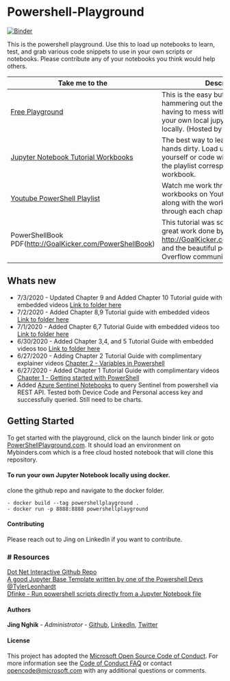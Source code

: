 # Powershell-Playground

<a href="https://mybinder.org/v2/gh/jingsta/powershell-playground/master?urlpath=lab" target="_blank">![Binder](https://mybinder.org/badge_logo.svg)</a>

This is the powershell playground. Use this to load up notebooks to learn, test, and grab various code snippets to use in your own scripts or notebooks. Please contribute any of your notebooks you think would help others.

| Take me to the | Description |
| ------ | ------ |
| [Free Playground](http://www.powershellplayground.com) | This is the easy button to start hammering out the workbooks without having to mess with docker or making your own local jupyter notebook locally. (Hosted by Mybinder.org) |
| [Jupyter Notebook Tutorial Workbooks](https://github.com/jingsta/powershell-playground/tree/master/PowerShell/0%20-%20Tutorial%20with%20Videos) |  The best way to learn is to get your hands dirty. Load up the notebooks yourself or code with me by following the playlist corresponding to the workbook. 
| [Youtube PowerShell Playlist](https://www.youtube.com/watch?v=QPMC0Q_4oug&list=PLM3TOIlrnaI6-XXwBSCB1ae1yyKIjaefq) | Watch me work through the workbooks on Youtube and follow along with the workbooks as I walk through each chapter. 
| PowerShellBook PDF(http://GoalKicker.com/PowerShellBook) | This tutorial was sourced from the great work done by http://GoalKicker.com/PowerShellBook and the beautiful people in the Stack Overflow community.

## Whats new 
- 7/3/2020 - Updated Chapter 9 and Added Chapter 10 Tutorial guide with embedded videos [Link to folder here](https://github.com/jingsta/powershell-playground/tree/master/PowerShell/0%20-%20Tutorial%20with%20Videos)
- 7/2/2020 - Added Chapter 8,9 Tutorial guide with embedded videos [Link to folder here](https://github.com/jingsta/powershell-playground/tree/master/PowerShell/0%20-%20Tutorial%20with%20Videos)
- 7/1/2020 - Added Chapter 6,7 Tutorial Guide with embedded videos too [Link to folder here](https://github.com/jingsta/powershell-playground/tree/master/PowerShell/0%20-%20Tutorial%20with%20Videos)
- 6/30/2020 - Added Chapter 3,4, and 5 Tutorial Guide with embedded videos too [Link to folder here](https://github.com/jingsta/powershell-playground/tree/master/PowerShell/0%20-%20Tutorial%20with%20Videos)
- 6/27/2020 - Adding Chapter 2 Tutorial Guide with complimentary explainer videos [Chapter 2 - Variables in Powershell](https://github.com/jingsta/powershell-playground/blob/master/PowerShell/0%20-%20Tutorial%20with%20Videos/Chapter%202%20-%20Variables%20in%20PowerShell.ipynb)
- 6/27/2020 - Added Chapter 1 Tutorial Guide with complimentary videos [Chapter 1 - Getting started with PowerShell](https://github.com/jingsta/powershell-playground/blob/master/PowerShell/0%20-%20Tutorial%20with%20Videos/Chapter%201%20-%20Getting%20started%20with%20PowerShell.ipynb)
- Added [Azure Sentinel Notebooks](https://github.com/jingsta/powershell-playground/tree/master/PowerShell/Microsoft/Security/Azure%20Sentinel) to query Sentinel from powershell via REST API. Tested both Device Code and Personal access key and successfully queried. Still need to be charts. 

## Getting Started

To get started with the playground, click on the launch binder link or goto [PowerShellPlayground.com](http://www.powershellplayground.com). It should load an environment on Mybinders.com which is a free cloud hosted notebook that will clone this repository. 

#### To run your own Jupyter Notebook locally using docker. 
clone the github repo and navigate to the docker folder.
```
- docker build --tag powershellplayground .
- docker run -p 8888:8888 powershellplayground
```

#### Contributing

Please reach out to Jing on LinkedIn if you want to contribute. 

### # Resources
[Dot Net Interactive Github Repo](https://github.com/dotnet/interactive)<br>
[A good Jupyter Base Template written by one of the Powershell Devs @TylerLeonhardt](https://github.com/TylerLeonhardt/JupyterNotebooks-Template)<br>
[Dfinke - Run powershell scripts directly from a Jupyter Notebook file](https://github.com/dfinke/PowerShellNotebook)<br>

#### Authors
 **Jing Nghik** - *Administrator* - [Github](https://github.com/jingsta), [LinkedIn](https://www.linkedin.com/in/TeachJing), [Twitter](https://www.twitter.com/TeachJing)

#### License
This project has adopted the [Microsoft Open Source Code of Conduct](http://microsoft.github.io/codeofconduct). For more information see the [Code of Conduct FAQ](http://microsoft.github.io/codeofconduct/faq.md) or contact [opencode@microsoft.com](mailto:opencode@microsoft.com) with any additional questions or comments. 
